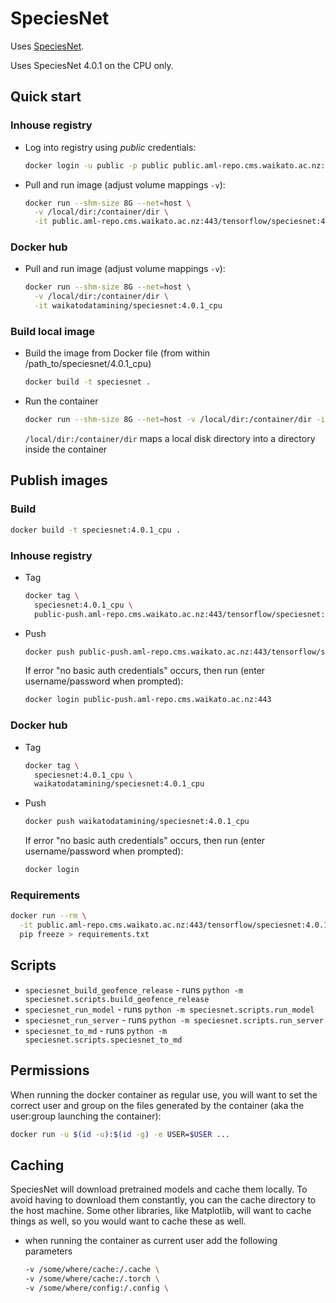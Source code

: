 # SpeciesNet

Uses [SpeciesNet](https://github.com/google/cameratrapai).

Uses SpeciesNet 4.0.1 on the CPU only.


## Quick start

### Inhouse registry

* Log into registry using *public* credentials:

  ```bash
  docker login -u public -p public public.aml-repo.cms.waikato.ac.nz:443 
  ```

* Pull and run image (adjust volume mappings `-v`):

  ```bash
  docker run --shm-size 8G --net=host \
    -v /local/dir:/container/dir \
    -it public.aml-repo.cms.waikato.ac.nz:443/tensorflow/speciesnet:4.0.1_cpu
  ```

### Docker hub

* Pull and run image (adjust volume mappings `-v`):

  ```bash
  docker run --shm-size 8G --net=host \
    -v /local/dir:/container/dir \
    -it waikatodatamining/speciesnet:4.0.1_cpu
  ```

### Build local image

* Build the image from Docker file (from within /path_to/speciesnet/4.0.1_cpu)

  ```bash
  docker build -t speciesnet .
  ```
  
* Run the container

  ```bash
  docker run --shm-size 8G --net=host -v /local/dir:/container/dir -it speciesnet
  ```
  `/local/dir:/container/dir` maps a local disk directory into a directory inside the container


## Publish images

### Build

```bash
docker build -t speciesnet:4.0.1_cpu .
```

### Inhouse registry  

* Tag

  ```bash
  docker tag \
    speciesnet:4.0.1_cpu \
    public-push.aml-repo.cms.waikato.ac.nz:443/tensorflow/speciesnet:4.0.1_cpu
  ```
  
* Push

  ```bash
  docker push public-push.aml-repo.cms.waikato.ac.nz:443/tensorflow/speciesnet:4.0.1_cpu
  ```
  If error "no basic auth credentials" occurs, then run (enter username/password when prompted):
  
  ```bash
  docker login public-push.aml-repo.cms.waikato.ac.nz:443
  ```

### Docker hub  

* Tag

  ```bash
  docker tag \
    speciesnet:4.0.1_cpu \
    waikatodatamining/speciesnet:4.0.1_cpu
  ```
  
* Push

  ```bash
  docker push waikatodatamining/speciesnet:4.0.1_cpu
  ```
  If error "no basic auth credentials" occurs, then run (enter username/password when prompted):
  
  ```bash
  docker login
  ``` 


### Requirements

```bash
docker run --rm \
  -it public.aml-repo.cms.waikato.ac.nz:443/tensorflow/speciesnet:4.0.1_cpu \
  pip freeze > requirements.txt
```


## Scripts

* `speciesnet_build_geofence_release` - runs `python -m speciesnet.scripts.build_geofence_release`
* `speciesnet_run_model` - runs `python -m speciesnet.scripts.run_model`
* `speciesnet_run_server` - runs `python -m speciesnet.scripts.run_server`
* `speciesnet_to_md` - runs `python -m speciesnet.scripts.speciesnet_to_md`


## Permissions

When running the docker container as regular use, you will want to set the correct
user and group on the files generated by the container (aka the user:group launching
the container):

```bash
docker run -u $(id -u):$(id -g) -e USER=$USER ...
```

## Caching

SpeciesNet will download pretrained models and cache them locally. To avoid having
to download them constantly, you can the cache directory to the host machine.
Some other libraries, like Matplotlib, will want to cache things as well, so you
would want to cache these as well.

* when running the container as current user add the following parameters

  ```bash
  -v /some/where/cache:/.cache \
  -v /some/where/cache:/.torch \
  -v /some/where/config:/.config \
  ```

